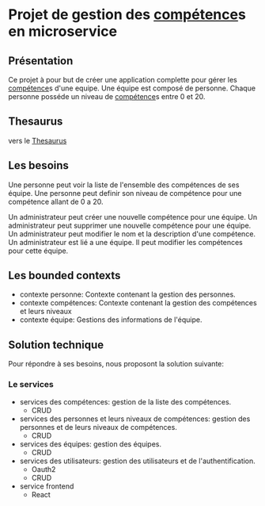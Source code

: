 # Projet de gestion des [compétence](#compétence)s en microservice

## Présentation
Ce projet à pour but de créer une application complette pour gérer les [compétence](#compétence)s d'une equipe.
Une équipe est composé de personne. Chaque personne posséde un niveau de [compétence](#compétence)s entre 0 et 20.

## Thesaurus

vers le [Thesaurus](./Thesaurus.md)

## Les besoins
Une personne peut voir la liste de l'ensemble des compétences de ses équipe.
Une personne peut definir son niveau de compétence pour une compétence allant de 0 a 20.

Un administrateur peut créer une nouvelle compétence pour une équipe.
Un administrateur peut supprimer une nouvelle compétence pour une équipe.
Un administrateur peut modifier le nom et la description d'une compétence.
Un administrateur est lié a une équipe. Il peut modifier les compétences pour cette équipe.


## Les bounded contexts
* contexte personne: Contexte contenant la gestion des personnes.
* contexte compétences: Contexte contenant la gestion des compétences et leurs niveaux
* contexte équipe: Gestions des informations de l'équipe.

## Solution technique
Pour répondre à ses besoins, nous proposont la solution suivante:

### Le services
* services des compétences: gestion de la liste des compétences.
    * CRUD
* services des personnes et leurs niveaux de compétences: gestion des personnes et de leurs niveaux de compétences.
    * CRUD
* services des équipes: gestion des équipes.
    * CRUD
* services des utilisateurs: gestion des utilisateurs et de l'authentification.
    * Oauth2
    * CRUD
* service frontend
    * React